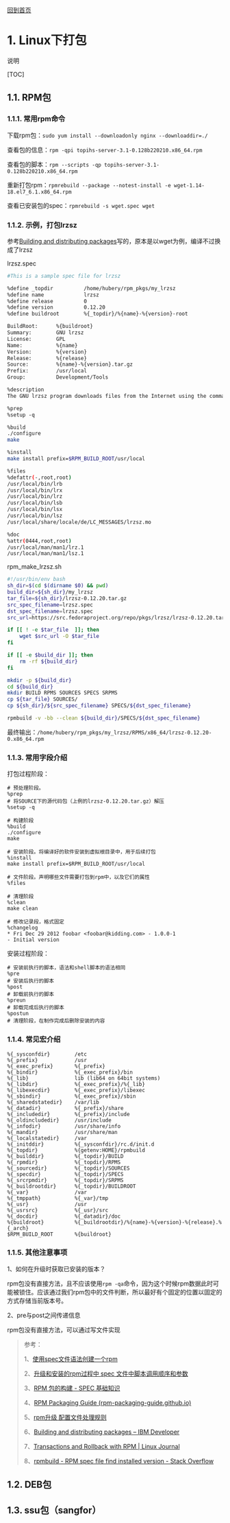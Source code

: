 [回到首页](../README.md)

# 1. Linux下打包

说明

[TOC]

## 1.1. RPM包

### 1.1.1. 常用rpm命令

下载rpm包：`sudo yum install --downloadonly nginx --downloaddir=./ `

查看包的信息：`rpm -qpi topihs-server-3.1-0.128b220210.x86_64.rpm`

查看包的脚本：`rpm --scripts -qp topihs-server-3.1-0.128b220210.x86_64.rpm`

重新打包rpm：`rpmrebuild --package --notest-install -e wget-1.14-18.el7_6.1.x86_64.rpm`

查看已安装包的spec：`rpmrebuild -s wget.spec wget`

### 1.1.2. 示例，打包lrzsz

参考[Building and distributing packages](https://developer.ibm.com/tutorials/l-rpm1/)写的，原本是以wget为例，编译不过换成了lrzsz

lrzsz.spec

```bash
#This is a sample spec file for lrzsz

%define _topdir          /home/hubery/rpm_pkgs/my_lrzsz
%define name             lrzsz
%define release          0
%define version          0.12.20
%define buildroot        %{_topdir}/%{name}‑%{version}‑root

BuildRoot:      %{buildroot}
Summary:        GNU lrzsz
License:        GPL
Name:           %{name}
Version:        %{version}
Release:        %{release}
Source:         %{name}-%{version}.tar.gz
Prefix:         /usr/local
Group:          Development/Tools

%description
The GNU lrzsz program downloads files from the Internet using the command‑line.

%prep
%setup ‑q

%build
./configure
make

%install
make install prefix=$RPM_BUILD_ROOT/usr/local

%files
%defattr(-,root,root)
/usr/local/bin/lrb
/usr/local/bin/lrx
/usr/local/bin/lrz
/usr/local/bin/lsb
/usr/local/bin/lsx
/usr/local/bin/lsz
/usr/local/share/locale/de/LC_MESSAGES/lrzsz.mo

%doc
%attr(0444,root,root)
/usr/local/man/man1/lrz.1
/usr/local/man/man1/lsz.1

```

rpm_make_lrzsz.sh

```bash
#!/usr/bin/env bash
sh_dir=$(cd $(dirname $0) && pwd)
build_dir=${sh_dir}/my_lrzsz
tar_file=${sh_dir}/lrzsz-0.12.20.tar.gz
src_spec_filename=lrzsz.spec
dst_spec_filename=lrzsz.spec
src_url=https://src.fedoraproject.org/repo/pkgs/lrzsz/lrzsz-0.12.20.tar.gz/b5ce6a74abc9b9eb2af94dffdfd372a4/lrzsz-0.12.20.tar.gz

if [[ ! -e $tar_file  ]]; then
    wget $src_url -O $tar_file
fi

if [[ -e $build_dir ]]; then
    rm -rf ${build_dir}
fi

mkdir -p ${build_dir}
cd ${build_dir}
mkdir BUILD RPMS SOURCES SPECS SRPMS
cp ${tar_file} SOURCES/
cp ${sh_dir}/${src_spec_filename} SPECS/${dst_spec_filename}

rpmbuild -v -bb --clean ${build_dir}/SPECS/${dst_spec_filename}
```

最终输出：`/home/hubery/rpm_pkgs/my_lrzsz/RPMS/x86_64/lrzsz-0.12.20-0.x86_64.rpm`

### 1.1.3. 常用字段介绍

打包过程阶段：

```
# 预处理阶段。
%prep
# 将SOURCE下的源代码包（上例的lrzsz-0.12.20.tar.gz）解压
%setup ‑q

# 构建阶段
%build
./configure
make

# 安装阶段。将编译好的软件安装到虚拟根目录中，用于后续打包
%install
make install prefix=$RPM_BUILD_ROOT/usr/local

# 文件阶段。声明哪些文件需要打包到rpm中，以及它们的属性
%files

# 清理阶段
%clean
make clean

# 修改记录段，格式固定
%changelog
* Fri Dec 29 2012 foobar <foobar@kidding.com> - 1.0.0-1
- Initial version
```

安装过程阶段：

```
# 安装前执行的脚本，语法和shell脚本的语法相同
%pre
# 安装后执行的脚本
%post
# 卸载前执行的脚本
%preun
# 卸载完成后执行的脚本
%postun
# 清理阶段，在制作完成后删除安装的内容
```

### 1.1.4. 常见宏介绍

```
%{_sysconfdir}        /etc
%{_prefix}            /usr
%{_exec_prefix}       %{_prefix}
%{_bindir}            %{_exec_prefix}/bin
%{_lib}               lib (lib64 on 64bit systems)
%{_libdir}            %{_exec_prefix}/%{_lib}
%{_libexecdir}        %{_exec_prefix}/libexec
%{_sbindir}           %{_exec_prefix}/sbin
%{_sharedstatedir}    /var/lib
%{_datadir}           %{_prefix}/share
%{_includedir}        %{_prefix}/include
%{_oldincludedir}     /usr/include
%{_infodir}           /usr/share/info
%{_mandir}            /usr/share/man
%{_localstatedir}     /var
%{_initddir}          %{_sysconfdir}/rc.d/init.d 
%{_topdir}            %{getenv:HOME}/rpmbuild
%{_builddir}          %{_topdir}/BUILD
%{_rpmdir}            %{_topdir}/RPMS
%{_sourcedir}         %{_topdir}/SOURCES
%{_specdir}           %{_topdir}/SPECS
%{_srcrpmdir}         %{_topdir}/SRPMS
%{_buildrootdir}      %{_topdir}/BUILDROOT
%{_var}               /var
%{_tmppath}           %{_var}/tmp
%{_usr}               /usr
%{_usrsrc}            %{_usr}/src
%{_docdir}            %{_datadir}/doc
%{buildroot}          %{_buildrootdir}/%{name}-%{version}-%{release}.%{_arch}
$RPM_BUILD_ROOT       %{buildroot}
```



### 1.1.5. 其他注意事项

1、如何在升级时获取已安装的版本？

rpm包没有直接方法，且不应该使用`rpm -qa`命令，因为这个时候rpm数据此时可能被锁住。应该通过我们rpm包中的文件判断，所以最好有个固定的位置以固定的方式存储当前版本号。

2、pre与post之间传递信息

rpm包没有直接方法，可以通过写文件实现

>  参考：
>
>  1、[使用spec文件语法创建一个rpm](https://www.cnblogs.com/zafu/p/7423758.html)
>
>  2、[升级和安装的rpm过程中 spec 文件中脚本调用顺序和参数](https://blog.csdn.net/kyle__shaw/article/details/115461583)
>
>  3、[RPM 包的构建 - SPEC 基础知识](https://www.cnblogs.com/michael-xiang/p/10480809.html)
>
>  4、[RPM Packaging Guide (rpm-packaging-guide.github.io)](https://rpm-packaging-guide.github.io/#files)
>
>  5、[rpm升级 配置文件处理规则](http://blog.chinaunix.net/uid-11989741-id-3365435.html)
>
>  6、[Building and distributing packages – IBM Developer](https://developer.ibm.com/tutorials/l-rpm1/)
>
>  7、[Transactions and Rollback with RPM | Linux Journal](https://www.linuxjournal.com/article/7034)
>
>  8、[rpmbuild - RPM spec file find installed version - Stack Overflow](https://stackoverflow.com/questions/35357916/rpm-spec-file-find-installed-version)

## 1.2. DEB包

## 1.3. ssu包（sangfor）

